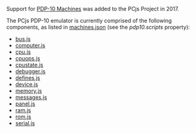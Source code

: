 Support for [PDP-10 Machines](/machines/dec/pdp10/) was added to the PCjs Project in 2017.

The PCjs PDP-10 emulator is currently comprised of the following components, as listed in [machines.json](/configs/machines.json) (see the *pdp10.scripts* property):

  - [bus.js](lib/bus.js)
  - [computer.js](lib/computer.js)
  - [cpu.js](lib/cpu.js)
  - [cpuops.js](lib/cpuops.js)
  - [cpustate.js](lib/cpustate.js)
  - [debugger.js](lib/debugger.js)
  - [defines.js](lib/defines.js)
  - [device.js](lib/device.js)
  - [memory.js](lib/memory.js)
  - [messages.js](lib/messages.js)
  - [panel.js](lib/panel.js)
  - [ram.js](lib/ram.js)
  - [rom.js](lib/rom.js)
  - [serial.js](lib/serial.js)
